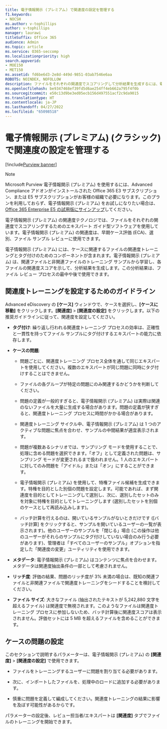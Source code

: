 ```yaml
---
title: 電子情報開示 (プレミアム) で関連度の設定を管理する
f1.keywords:
- NOCSH
ms.author: v-tophillips
author: v-tophillips
manager: laurawi
titleSuffix: Office 365
audience: Admin
ms.topic: article
ms.service: O365-seccomp
ms.localizationpriority: high
search.appverid:
- MOE150
- MET150
ms.assetid: fd6be6d3-2e8d-449d-9851-03ab7546e6aa
ROBOTS: NOINDEX, NOFOLLOW
description: ファイルをそれぞれの関連度でスコアリングして分析結果を生成するには、電子情報開示 (プレミアム) で関連度トレーニングを設定するための推奨事項を参照してください。
ms.openlocfilehash: be9347468ef39fd5d6ae254ff4eb662a795f4f0b
ms.sourcegitcommit: e50c13d9be3ed05ecb156d497551acf2c9da9015
ms.translationtype: HT
ms.contentlocale: ja-JP
ms.lasthandoff: 04/27/2022
ms.locfileid: "65098518"
---
```

# <a name="manage-relevance-setup-in-ediscovery-premium-classic"></a>電子情報開示 (プレミアム) (クラシック) で関連度の設定を管理する

[!include[Purview banner](../includes/purview-rebrand-banner.md)]

> [!NOTE]
> Microsoft Purview 電子情報開示 (プレミアム) を使用するには、Advanced Compliance アドオンがインストールされた Office 365 E3 サブスクリプション、または E5 サブスクリプションがお客様の組織で必要になります。このプランを利用しておらず、電子情報開示 (プレミアム) をお試しになりたい場合は、[Office 365 Enterprise E5 の試用版にサインアップ](https://go.microsoft.com/fwlink/p/?LinkID=698279)してください。 
  
 電子情報開示 (プレミアム) の関連度テクノロジでは、ファイルをそれぞれの関連度でスコアリングするためのエキスパート ガイド型ソフトウェアを使用しています。電子情報開示 (プレミアム) の関連度は、早期ケース評価 (ECA)、選別、ファイル サンプル レビューに使用できます。 
  
 電子情報開示 (プレミアム) には、ケースに関連するファイルの関連度トレーニングとタグ付けのためのコンポーネントが含まれます。電子情報開示 (プレミアム) は、関連ファイルと非関連ファイルのトレーニング サンプルから学習し、各ファイルの関連度スコアを示して、分析結果を生成します。この分析結果は、ファイル レビュー プロセスの最中や後で使用できます。 
  
## <a name="guidelines-for-setting-up-relevance-training"></a>関連度トレーニングを設定するためのガイドライン

 Advanced eDiscovery の **[ケース]** ウィンドウで、ケースを選択し、**[ケースに移動]** をクリックします。**[関連度]** \> **[関連度の設定]** をクリックします。以下の推奨ガイドラインに従って、関連度を設定してください。 
  
- **タグ付け**: 繰り返し行われる関連度トレーニング プロセスの効率は、正確性と一貫性を持ってファイル サンプルにタグ付けするエキスパートの能力に依存します。

- **ケースの問題**:
  
  - 問題ごとに、関連度トレーニング プロセス全体を通して同じエキスパートを使用してください。複数のエキスパートが同じ問題に同時にタグ付けすることはできません。
  
  - ファイルの各グループが特定の問題にのみ関連するかどうかを判断してください。

  - 問題の定義が一般的すぎると、電子情報開示 (プレミアム) は実際は関連のないファイルを大量に生成する場合があります。問題の定義が狭すぎると、関連度トレーニング プロセスに時間がかかる場合があります。 

  - 関連度トレーニング サイクル中、電子情報開示 (プレミアム) は 1 つのアクティブな問題に焦点を合わせ、サンプルの中間結果が適宜表示されます。

  - 問題が複数あるシナリオでは、サンプリング モードを使用することで、処理に含める問題を選択できます。「オフ」として定義された問題は、サンプリング モードが変更されるまで扱われません。1 人のエキスパートに対してのみ問題を「アイドル」または「オン」にすることができます。

  - 電子情報開示 (プレミアム) を使用して、特権ファイル候補を生成できます。特権を目的とした別個の問題を設定します。可能であれば、まず関連度を目的としてトレーニングして選別し、次に、選別したセットのみを対象に特権を目的としてトレーニングします (選別したセットを別個のケースとして再読み込みします)。 

  - バッチ計算を行えるのは、開いているサンプルがないときだけです ([バッチ計算] をクリックすると、サンプルを開いているユーザーの一覧が表示されます)。他のユーザーのサンプルを「閉じる」場合 (この操作は他のユーザーがそれらのサンプルにタグ付けしていない場合のみ行う必要があります)、管理者は「すべてのユーザーのサンプル」オプションを指定した「関連度の変更」ユーティリティを使用できます。

- **メタデータ**: 電子情報開示 (プレミアム) はコンテンツに焦点を合わせます。メタデータは関連度抽出条件の一部として考慮されません。

- **リッチ度**: 評価の結果、問題のリッチ度が 3% 未満の場合は、既知の関連ファイルと非関連ファイルで関連度トレーニングをシードすることを検討してください。

- **ファイル サイズ**: 大きなファイル (抽出されたテキストが 5,242,880 文字を超えるファイル) は関連度で無視されます。このようなファイルは関連度トレーニング プロセスに参加しないため、バッチ計算後に関連度スコアは表示されません。評価セットには 5 MB を超えるファイルを含めることができます。

## <a name="setting-up-case-issues"></a>ケースの問題の設定

このセクションで説明するパラメーターは、電子情報開示 (プレミアム) の **[関連度]** \> **[関連度の設定]** で使用できます。
  
- ファイルをトレーニングするユーザーに問題を割り当てる必要があります。

- 次に、インポートしたファイルを、処理中のロードに追加する必要があります。

- 慎重に問題を定義して編成してください。関連度トレーニングの結果に影響を及ぼす可能性があるからです。

パラメーターの設定後、レビュー担当者/エキスパートは **[関連度]** タブでファイルのトレーニングを開始できます。
